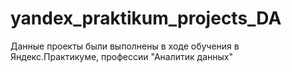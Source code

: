# yandex_praktikum_projects_DA
Данные проекты были выполнены в ходе обучения в Яндекс.Практикуме, профессии "Аналитик данных"
